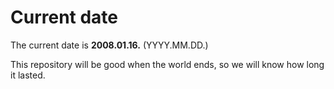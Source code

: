 # Current date

The current date is **2008.01.16.** (YYYY.MM.DD.)

This repository will be good when the world ends, so we will know how long it lasted.
